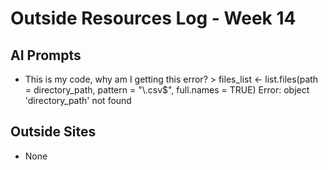 # Outside Resources Log - Week 14

## AI Prompts
- This is my code, why am I getting this error? > files_list <- list.files(path = directory_path, pattern = "\\.csv$", full.names = TRUE)
Error: object 'directory_path' not found

## Outside Sites
- None